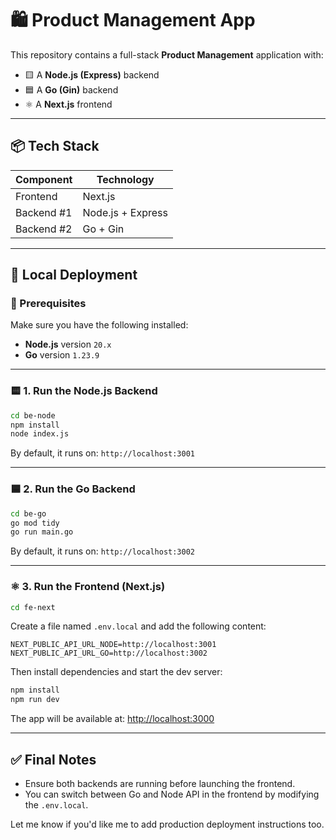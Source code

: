 # 🛍️ Product Management App

This repository contains a full-stack **Product Management** application with:

- 🟨 A **Node.js (Express)** backend
- 🟦 A **Go (Gin)** backend
- ⚛️ A **Next.js** frontend

---

## 📦 Tech Stack

| Component  | Technology        |
| ---------- | ----------------- |
| Frontend   | Next.js           |
| Backend #1 | Node.js + Express |
| Backend #2 | Go + Gin          |

---

## 🚀 Local Deployment

### 🔧 Prerequisites

Make sure you have the following installed:

- **Node.js** version `20.x`
- **Go** version `1.23.9`

---

### 🟨 1. Run the Node.js Backend

```bash
cd be-node
npm install
node index.js
```

By default, it runs on: `http://localhost:3001`

---

### 🟦 2. Run the Go Backend

```bash
cd be-go
go mod tidy
go run main.go
```

By default, it runs on: `http://localhost:3002`

---

### ⚛️ 3. Run the Frontend (Next.js)

```bash
cd fe-next
```

Create a file named `.env.local` and add the following content:

```env
NEXT_PUBLIC_API_URL_NODE=http://localhost:3001
NEXT_PUBLIC_API_URL_GO=http://localhost:3002
```

Then install dependencies and start the dev server:

```bash
npm install
npm run dev
```

The app will be available at: [http://localhost:3000](http://localhost:3000)

---

## ✅ Final Notes

- Ensure both backends are running before launching the frontend.
- You can switch between Go and Node API in the frontend by modifying the `.env.local`.

Let me know if you'd like me to add production deployment instructions too.
